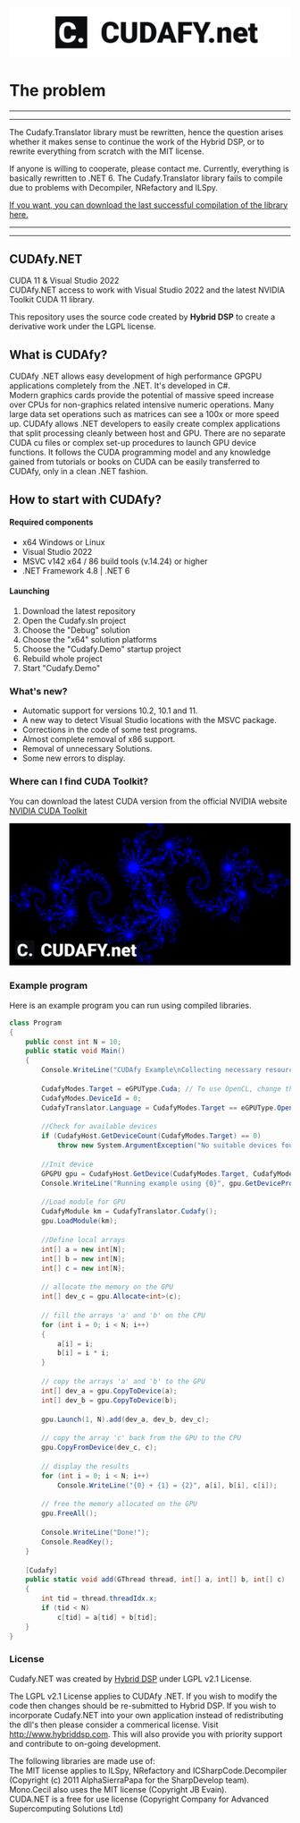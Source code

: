 ![Logo](https://github.com/lepoco/CUDAfy.NET/blob/master/.github/assets/cudafynet-banner.png?raw=true)


# The problem
<hr />
<hr />
The Cudafy.Translator library must be rewritten, hence the question arises whether it makes sense to continue the work of the Hybrid DSP, or to rewrite everything from scratch with the MIT license.  

If anyone is willing to cooperate, please contact me. Currently, everything is basically rewritten to .NET 6. The Cudafy.Translator library fails to compile due to problems with Decompiler, NRefactory and ILSpy.  

[If you want, you can download the last successful compilation of the library here.](https://github.com/lepoco/CUDAfy.NET/releases/tag/v.1.0.0)
<hr />
<hr />

## CUDAfy.NET  
CUDA 11 & Visual Studio 2022  
CUDAfy.NET access to work with Visual Studio 2022 and the latest NVIDIA Toolkit CUDA 11 library.  

This repository uses the source code created by **Hybrid DSP** to create a derivative work under the LGPL license.

## What is CUDAfy?
CUDAfy .NET allows easy development of high performance GPGPU applications completely from the .NET. It's developed in C#.  
Modern graphics cards provide the potential of massive speed increase over CPUs for non-graphics related intensive numeric operations. Many large data set operations such as matrices can see a 100x or more speed up. CUDAfy allows .NET developers to easily create complex applications that split processing cleanly between host and GPU. There are no separate CUDA cu files or complex set-up procedures to launch GPU device functions. It follows the CUDA programming model and any knowledge gained from tutorials or books on CUDA can be easily transferred to CUDAfy, only in a clean .NET fashion.

## How to start with CUDAfy?

#### Required components
- x64 Windows or Linux
- Visual Studio 2022
- MSVC v142 x64 / 86 build tools (v.14.24) or higher
- .NET Framework 4.8 | .NET 6

#### Launching
1. Download the latest repository
2. Open the Cudafy.sln project
3. Choose the "Debug" solution
4. Choose the "x64" solution platforms
5. Choose the "Cudafy.Demo" startup project
6. Rebuild whole project
7. Start "Cudafy.Demo"

### What's new?
- Automatic support for versions 10.2, 10.1 and 11.
- A new way to detect Visual Studio locations with the MSVC package.
- Corrections in the code of some test programs.
- Almost complete removal of x86 support.
- Removal of unnecessary Solutions.
- Some new errors to display.

### Where can I find CUDA Toolkit?
You can download the latest CUDA version from the official NVIDIA website
[NVIDIA CUDA Toolkit](https://developer.nvidia.com/cuda-downloads)

![Example program](https://github.com/lepoco/CUDAfy.NET/blob/master/.github/assets/cudafy-example.png?raw=true)

### Example program
Here is an example program you can run using compiled libraries.
```c#
class Program
{
    public const int N = 10;
    public static void Main()
    {
        Console.WriteLine("CUDAfy Example\nCollecting necessary resources...");

        CudafyModes.Target = eGPUType.Cuda; // To use OpenCL, change this enum
        CudafyModes.DeviceId = 0;
        CudafyTranslator.Language = CudafyModes.Target == eGPUType.OpenCL ? eLanguage.OpenCL : eLanguage.Cuda;

        //Check for available devices
        if (CudafyHost.GetDeviceCount(CudafyModes.Target) == 0)
            throw new System.ArgumentException("No suitable devices found.", "original");

        //Init device
        GPGPU gpu = CudafyHost.GetDevice(CudafyModes.Target, CudafyModes.DeviceId);
        Console.WriteLine("Running example using {0}", gpu.GetDeviceProperties(false).Name);

        //Load module for GPU
        CudafyModule km = CudafyTranslator.Cudafy();
        gpu.LoadModule(km);

        //Define local arrays
        int[] a = new int[N];
        int[] b = new int[N];
        int[] c = new int[N];

        // allocate the memory on the GPU
        int[] dev_c = gpu.Allocate<int>(c);

        // fill the arrays 'a' and 'b' on the CPU
        for (int i = 0; i < N; i++)
        {
            a[i] = i;
            b[i] = i * i;
        }

        // copy the arrays 'a' and 'b' to the GPU
        int[] dev_a = gpu.CopyToDevice(a);
        int[] dev_b = gpu.CopyToDevice(b);

        gpu.Launch(1, N).add(dev_a, dev_b, dev_c);

        // copy the array 'c' back from the GPU to the CPU
        gpu.CopyFromDevice(dev_c, c);

        // display the results
        for (int i = 0; i < N; i++)
            Console.WriteLine("{0} + {1} = {2}", a[i], b[i], c[i]);

        // free the memory allocated on the GPU
        gpu.FreeAll();

        Console.WriteLine("Done!");
        Console.ReadKey();
    }

    [Cudafy]
    public static void add(GThread thread, int[] a, int[] b, int[] c)
    {
        int tid = thread.threadIdx.x;
        if (tid < N)
            c[tid] = a[tid] + b[tid];
    }
}
```

### License
Cudafy.NET was created by [Hybrid DSP](http://hybriddsp.com/products/cudafynet/) under LGPL v2.1 License.  

The LGPL v2.1 License applies to CUDAfy .NET. If you wish to modify the code then changes should be re-submitted to Hybrid DSP. If you wish to incorporate Cudafy.NET into your own application instead of redistributing the dll's then please consider a commerical license. Visit http://www.hybriddsp.com. This will also provide you with priority support and contribute to on-going development.

The following libraries are made use of:  
The MIT license applies to ILSpy, NRefactory and ICSharpCode.Decompiler (Copyright (c) 2011 AlphaSierraPapa for the SharpDevelop team).  
Mono.Cecil also uses the MIT license (Copyright JB Evain).  
CUDA.NET is a free for use license (Copyright Company for Advanced Supercomputing Solutions Ltd)
